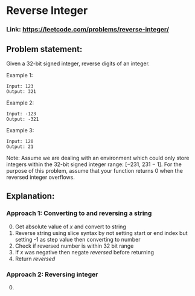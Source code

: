 # Reverse Integer

### Link: https://leetcode.com/problems/reverse-integer/

## Problem statement:

Given a 32-bit signed integer, reverse digits of an integer.

Example 1:

```
Input: 123
Output: 321
```

Example 2:

```
Input: -123
Output: -321
```

Example 3:

```
Input: 120
Output: 21
```

Note:
Assume we are dealing with an environment which could only store integers within the 32-bit signed integer range: [−231, 231 − 1]. For the purpose of this problem, assume that your function returns 0 when the reversed integer overflows.

## Explanation:

### Approach 1: Converting to and reversing a string

0. Get absolute value of _x_ and convert to string
1. Reverse string using slice syntax by not setting start or end index but setting -1 as step value then converting to number
2. Check if reversed number is within 32 bit range
3. If _x_ was negative then negate _reversed_ before returning
4. Return _reversed_

### Approach 2: Reversing integer

0.
